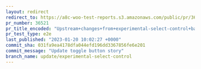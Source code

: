 ```yaml
---
layout: redirect
redirect_to: https://a8c-woo-test-reports.s3.amazonaws.com/public/pr/36521/e2e/index.html
pr_number: 36521
pr_title_encoded: "Upstream+changes+from+experimental-select-control+back+to+%40woocommerce%2Fcomponents"
pr_test_type: e2e
last_published: "2023-01-20 10:02:27 +0000"
commit_sha: 031fa9ea4178dfa044efd196dd3367856fe6e201
commit_message: "Update toggle button story"
branch_name: update/experimental-select-control
---
```

